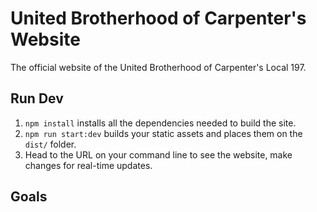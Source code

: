 # United Brotherhood of Carpenter's Website
The official website of the United Brotherhood of Carpenter's Local 197.

## Run Dev

1. `npm install` installs all the dependencies needed to build the site.
2. `npm run start:dev` builds your static assets and places them on the `dist/` folder.
3. Head to the URL on your command line to see the website, make changes for real-time updates.

## Goals
